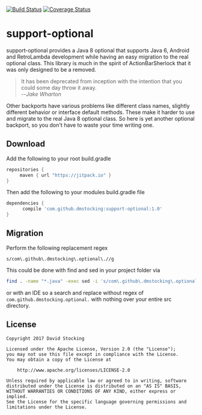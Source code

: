 [![Build Status](https://travis-ci.org/dmstocking/support-optional.svg?branch=master)](https://travis-ci.org/dmstocking/support-optional)
[![Coverage Status](https://coveralls.io/repos/github/dmstocking/support-optional/badge.svg?branch=master)](https://coveralls.io/github/dmstocking/support-optional?branch=master)

support-optional
===============================================

support-optional provides a Java 8 optional that supports Java 6, Android and
RetroLambda development while having an easy migration to the real optional
class. This library is much in the spirit of ActionBarSherlock that it was only
designed to be a removed.

> It has been deprecated from inception with the intention that you could some
day throw it away. <br>
--<cite>Jake Wharton</cite>

Other backports have various problems like different class names, slightly
different behavior or interface default methods. These make it harder to use and
migrate to the real Java 8 optional class. So here is yet another optional
backport, so you don't have to waste your time writing one.

Download
-----

Add the following to your root build.gradle
```gradle
repositories {
     maven { url "https://jitpack.io" }
}
```

Then add the following to your modules build.gradle file
```gradle
dependencies {
      compile 'com.github.dmstocking:support-optional:1.0'
}
```

Migration
---------

Perform the following replacement regex

```
s/com\.github\.dmstocking\.optional\.//g
```

This could be done with find and sed in your project folder via

```bash
find . -name "*.java" -exec sed -i 's/com\.github\.dmstocking\.optional\.//g' {} \;
```

or with an IDE so a search and replace without regex of
`com.github.dmstocking.optional.` with nothing over your entire src directory.

License
-------

```
Copyright 2017 David Stocking

Licensed under the Apache License, Version 2.0 (the "License");
you may not use this file except in compliance with the License.
You may obtain a copy of the License at

    http://www.apache.org/licenses/LICENSE-2.0

Unless required by applicable law or agreed to in writing, software
distributed under the License is distributed on an "AS IS" BASIS,
WITHOUT WARRANTIES OR CONDITIONS OF ANY KIND, either express or implied.
See the License for the specific language governing permissions and
limitations under the License.
```

